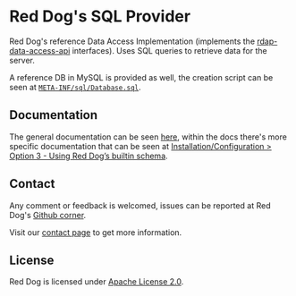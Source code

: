 # Red Dog's SQL Provider

Red Dog's reference Data Access Implementation (implements the [rdap-data-access-api](https://github.com/NICMx/rdap-data-access-api) interfaces). Uses SQL queries to retrieve data for the server.

A reference DB in MySQL is provided as well, the creation script can be seen at [`META-INF/sql/Database.sql`](https://raw.githubusercontent.com/NICMx/rdap-sql-provider/master/src/main/resources/META-INF/sql/Database.sql).

## Documentation

The general documentation can be seen [here](https://www.reddog.mx/documentation.html), within the docs there's more specific documentation that can be seen at [Installation/Configuration > Option 3 - Using Red Dog’s builtin schema](https://www.reddog.mx/documentation.html#option-3---using-red-dogs-builtin-schema).

## Contact

Any comment or feedback is welcomed, issues can be reported at Red Dog's [Github corner](https://github.com/NICMx/rdap-sql-provider/issues).

Visit our [contact page](https://www.reddog.mx/contact.html) to get more information.

## License

Red Dog is licensed under [Apache License 2.0](https://www.apache.org/licenses/LICENSE-2.0).